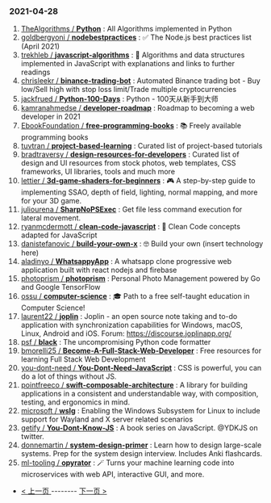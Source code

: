 ### 2021-04-28 
1. [
        TheAlgorithms /
**Python**](https://github.com/TheAlgorithms/Python) : All Algorithms implemented in Python
1. [
        goldbergyoni /
**nodebestpractices**](https://github.com/goldbergyoni/nodebestpractices) : ✅ The Node.js best practices list (April 2021)
1. [
        trekhleb /
**javascript-algorithms**](https://github.com/trekhleb/javascript-algorithms) : 📝 Algorithms and data structures implemented in JavaScript with explanations and links to further readings
1. [
        chrisleekr /
**binance-trading-bot**](https://github.com/chrisleekr/binance-trading-bot) : Automated Binance trading bot - Buy low/Sell high with stop loss limit/Trade multiple cryptocurrencies
1. [
        jackfrued /
**Python-100-Days**](https://github.com/jackfrued/Python-100-Days) : Python - 100天从新手到大师
1. [
        kamranahmedse /
**developer-roadmap**](https://github.com/kamranahmedse/developer-roadmap) : Roadmap to becoming a web developer in 2021
1. [
        EbookFoundation /
**free-programming-books**](https://github.com/EbookFoundation/free-programming-books) : 📚 Freely available programming books
1. [
        tuvtran /
**project-based-learning**](https://github.com/tuvtran/project-based-learning) : Curated list of project-based tutorials
1. [
        bradtraversy /
**design-resources-for-developers**](https://github.com/bradtraversy/design-resources-for-developers) : Curated list of design and UI resources from stock photos, web templates, CSS frameworks, UI libraries, tools and much more
1. [
        lettier /
**3d-game-shaders-for-beginners**](https://github.com/lettier/3d-game-shaders-for-beginners) : 🎮 A step-by-step guide to implementing SSAO, depth of field, lighting, normal mapping, and more for your 3D game.
1. [
        juliourena /
**SharpNoPSExec**](https://github.com/juliourena/SharpNoPSExec) : Get file less command execution for lateral movement.
1. [
        ryanmcdermott /
**clean-code-javascript**](https://github.com/ryanmcdermott/clean-code-javascript) : 🛁 Clean Code concepts adapted for JavaScript
1. [
        danistefanovic /
**build-your-own-x**](https://github.com/danistefanovic/build-your-own-x) : 🤓 Build your own (insert technology here)
1. [
        aladinyo /
**WhatsappyApp**](https://github.com/aladinyo/WhatsappyApp) : A whatsapp clone progressive web application built with react nodejs and firebase
1. [
        photoprism /
**photoprism**](https://github.com/photoprism/photoprism) : Personal Photo Management powered by Go and Google TensorFlow
1. [
        ossu /
**computer-science**](https://github.com/ossu/computer-science) : 🎓 Path to a free self-taught education in Computer Science!
1. [
        laurent22 /
**joplin**](https://github.com/laurent22/joplin) : Joplin - an open source note taking and to-do application with synchronization capabilities for Windows, macOS, Linux, Android and iOS. Forum: https://discourse.joplinapp.org/
1. [
        psf /
**black**](https://github.com/psf/black) : The uncompromising Python code formatter
1. [
        bmorelli25 /
**Become-A-Full-Stack-Web-Developer**](https://github.com/bmorelli25/Become-A-Full-Stack-Web-Developer) : Free resources for learning Full Stack Web Development
1. [
        you-dont-need /
**You-Dont-Need-JavaScript**](https://github.com/you-dont-need/You-Dont-Need-JavaScript) : CSS is powerful, you can do a lot of things without JS.
1. [
        pointfreeco /
**swift-composable-architecture**](https://github.com/pointfreeco/swift-composable-architecture) : A library for building applications in a consistent and understandable way, with composition, testing, and ergonomics in mind.
1. [
        microsoft /
**wslg**](https://github.com/microsoft/wslg) : Enabling the Windows Subsystem for Linux to include support for Wayland and X server related scenarios
1. [
        getify /
**You-Dont-Know-JS**](https://github.com/getify/You-Dont-Know-JS) : A book series on JavaScript. @YDKJS on twitter.
1. [
        donnemartin /
**system-design-primer**](https://github.com/donnemartin/system-design-primer) : Learn how to design large-scale systems. Prep for the system design interview. Includes Anki flashcards.
1. [
        ml-tooling /
**opyrator**](https://github.com/ml-tooling/opyrator) : 🪄 Turns your machine learning code into microservices with web API, interactive GUI, and more. 

- [ < 上一页 ](https://github.com/able8/github-trending-daily-record/blob/master/2021-04-27.md) -------- [ 下一页 > ](https://github.com/able8/github-trending-daily-record/blob/master/2021-04-29.md)